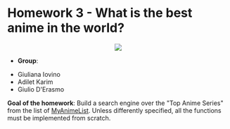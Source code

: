 # Homework 3 - What is the best anime in the world?

<p align="center">
<img src="https://ilovevg.it/wp-content/uploads/2020/05/anime-e-manga-generi.jpg">
</p>


* __Group__:
- Giuliana Iovino
- Adilet Karim
- Giulio D'Erasmo


**Goal of the homework**: Build a search engine over the "Top Anime Series" from the list of [MyAnimeList](https://myanimelist.net/). Unless differently specified, all the functions must be implemented from scratch.


